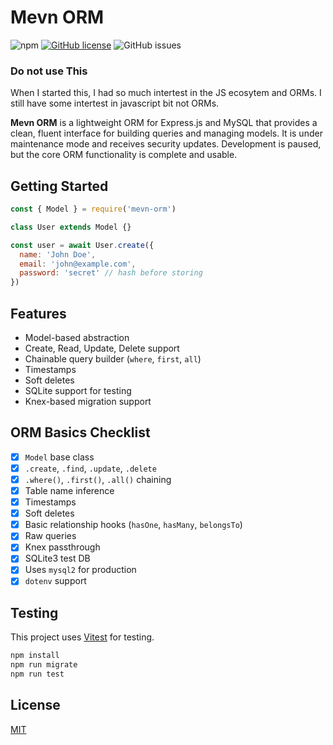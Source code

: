 # Mevn ORM

![npm](https://img.shields.io/npm/v/mevn-orm?style=for-the-badge)  [![GitHub license](https://img.shields.io/github/license/stanleymasinde/mevn-orm?style=for-the-badge)](https://github.com/StanleyMasinde/mevn-orm/blob/master/LICENSE)  ![GitHub issues](https://img.shields.io/github/issues/stanleymasinde/mevn-orm?style=for-the-badge)

### Do not use This
When I started this, I had so much intertest in the JS ecosytem and ORMs. I still have some intertest in javascript
bit not ORMs.

**Mevn ORM** is a lightweight ORM for Express.js and MySQL that provides a clean, fluent interface for building queries and managing models.
It is under maintenance mode and receives security updates. Development is paused, but the core ORM functionality is complete and usable.

## Getting Started

```javascript
const { Model } = require('mevn-orm')

class User extends Model {}

const user = await User.create({
  name: 'John Doe',
  email: 'john@example.com',
  password: 'secret' // hash before storing
})
````

## Features

* Model-based abstraction
* Create, Read, Update, Delete support
* Chainable query builder (`where`, `first`, `all`)
* Timestamps
* Soft deletes
* SQLite support for testing
* Knex-based migration support

## ORM Basics Checklist

* [x] `Model` base class
* [x] `.create`, `.find`, `.update`, `.delete`
* [x] `.where()`, `.first()`, `.all()` chaining
* [x] Table name inference
* [x] Timestamps
* [x] Soft deletes
* [x] Basic relationship hooks (`hasOne`, `hasMany`, `belongsTo`)
* [x] Raw queries
* [x] Knex passthrough
* [x] SQLite3 test DB
* [x] Uses `mysql2` for production
* [x] `dotenv` support

## Testing

This project uses [Vitest](https://vitest.dev/) for testing.

```bash
npm install
npm run migrate
npm run test
```

## License

[MIT](./LICENSE)
